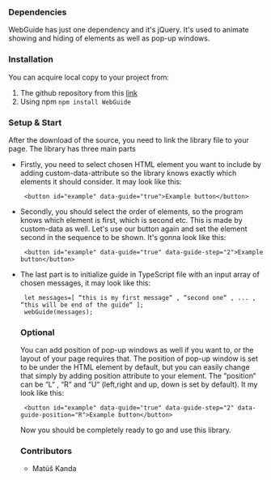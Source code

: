 ### Dependencies
WebGuide has just one dependency and it's jQuery. It's used to animate 
showing and hiding of elements as well as pop-up windows. 


### Installation
You can acquire local copy to your project from:
1. The github repository from this [link](https://github.com/MatKanda/WebGuide)
2. Using npm ```npm install WebGuide```

### Setup & Start
After the download of the source, you need to link the library 
file to your page. The library has three main parts

* Firstly, you need to select chosen HTML element you want to include 
 by adding custom-data-attribute so the library knows exactly which 
 elements it should consider. It may look like this:
     ```
      <button id="example" data-guide="true">Example button</button>
    ```
* Secondly, you should select the order of elements, so the program knows
 which element is first, which is second etc. This is made by 
 custom-data as well. Let's use our button again and set the element second 
 in the sequence to be shown. It's gonna look like this:

     ```
      <button id="example" data-guide="true" data-guide-step="2">Example button</button>
    ```
* The last part is to initialize guide in TypeScript file with an input array of chosen messages, 
  it may look like this: 

     ```
      let messages=[ “this is my first message“ , “second one“ , ... , “this will be end of the guide“ ];
      webGuide(messages);
    ```
  
  ### Optional
  You can add position of pop-up windows as well if you want to, or the layout of your page 
  requires that. The position of pop-up window is set to be under the HTML element by default,
  but you can easily change that simply by adding position attribute to your element.
  The “position“ can be “L“ , “R“ and “U“ (left,right and up, down is set by default).
  It my look like this:

     ```
      <button id="example" data-guide="true" data-guide-step="2" data-guide-position="R">Example button</button>
    ```
   Now you should be completely ready to go and use this library.
   
   ### Contributors
   * Matúš Kanda
      

